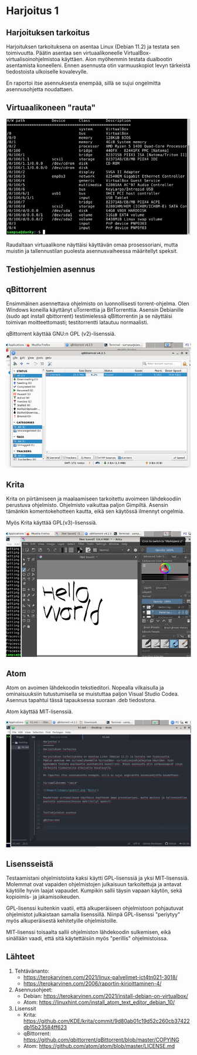 Harjoitus 1
=======
Harjoituksen tarkoitus
-----------
Harjoituksen tarkoituksena on asentaa Linux (Debian 11.2) ja testata sen toimivuutta. 
Päätin asentaa sen virtuaalikoneelle VirtualBox- virtualisoinohjelmistoa käyttäen. Aion myöhemmin testata dualbootin asentamista koneelleni. Ennen asennusta otin varmuuskopiot levyn tärkeistä tiedostoista ulkoiselle kovalevylle. 

En raportoi itse asennuksesta enempää, sillä se sujui ongelmitta asennusohjetta noudattaen.

Virtuaalikoneen "rauta"
-----------
![Image](/images/speksit.png "Rauta")

Raudaltaan virtuaalikone näyttäisi käyttävän omaa prosessoriani, mutta muistin ja tallennustilan puolesta asennusvaiheessa määritellyt speksit.


Testiohjelmien asennus
-----------
qBittorrent
-----------

Ensimmäinen asennettava ohjelmisto on luonnollisesti torrent-ohjelma. Olen Windows koneilla käyttänyt uTorrenttia ja BitTorrenttia. Asensin Debianille (sudo apt install qbittorrent) testimielessä qBittorrentin ja se näyttäisi toimivan moitteettomasti; testitorrentti latautuu normaalisti. 

qBittorrent käyttää GNU:n GPL (v2)-lisenssiä. 

![Image](/images/qbittorrent.png "qbittorrent")


Krita
-----------
Krita on piirtämiseen ja maalaamiseen tarkoitettu avoimeen lähdekoodiin perustuva ohjelmisto. Ohjelmisto vaikuttaa paljon Gimpiltä. Asensin tämänkin komentokehotteen kautta, eikä sen käytössä ilmennyt ongelmia. 

Myös Krita käyttää GPL(v3)-lisenssiä.

![Image](/images/krita.png "Krita")


Atom
-----------
Atom on avoimen lähdekoodin tekstieditori. Nopealla vilkaisulla ja ominaisuuksiin tutustumisella se muistuttaa paljon Visual Studio Codea. Asennus tapahtui tässä tapauksessa suoraan .deb tiedostona.

Atom käyttää MIT-lisenssiä.

![Image](/images/atom.png "Atom")


Lisensseistä
-----------
Testaamistani ohjelmistoista kaksi käytti GPL-lisenssiä ja yksi MIT-lisenssiä. Molemmat ovat vapaiden ohjelmistojen julkaisuun tarkoitettuja ja antavat käytölle hyvin laajat vapaudet. Kumpikin sallii täysin vapaan käytön, sekä kopioimis- ja jakamisoikeuden. 

GPL-lisenssi kuitenkin vaatii, että alkuperäiseen ohjelmistoon pohjautuvat ohjelmistot julkaistaan samalla lisenssillä. Niinpä GPL-lisenssi "periytyy" myös alkuperäisestä kehitetyille ohjelmistoille. 

MIT-lisenssi toisaalta sallii ohjelmiston lähdekoodin sulkemisen, eikä sinällään vaadi, että sitä käytettäisiin myös "perillis" ohjelmistoissa.  



Lähteet
-----------

1. Tehtävänanto:
    * https://terokarvinen.com/2021/linux-palvelimet-ict4tn021-3018/
    * https://terokarvinen.com/2006/raportin-kirjoittaminen-4/
2. Asennusohjeet:
    * Debian: https://terokarvinen.com/2021/install-debian-on-virtualbox/
    * Atom: https://linuxhint.com/install_atom_text_editor_debian_10/
3. Lisenssit
    * Krita: https://github.com/KDE/krita/commit/9d80ab01c19d52c260cb37422db15b23584ff623
    * qBittorrent: https://github.com/qbittorrent/qBittorrent/blob/master/COPYING
    * Atom: https://github.com/atom/atom/blob/master/LICENSE.md
